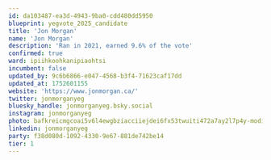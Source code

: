 ```yaml
---
id: da103487-ea3d-4943-9ba0-cdd480dd5950
blueprint: yegvote_2025_candidate
title: 'Jon Morgan'
name: 'Jon Morgan'
description: 'Ran in 2021, earned 9.6% of the vote'
confirmed: true
ward: ipiihkoohkanipiaohtsi
incumbent: false
updated_by: 9c6b6866-e047-4568-b3f4-71623caf17dd
updated_at: 1752601155
website: 'https://www.jonmorgan.ca/'
twitter: jonmorganyeg
bluesky_handle: jonmorganyeg.bsky.social
instagram: jonmorganyeg
photo: bafkreicmgcoai5v6l4ewgbziacciiejdei6fx53twuiti472a7ay2l7p4y-modified.png
linkedin: jonmorganyeg
party: f38d080d-1092-4330-9e67-881de742be14
tier: 1
---
```

